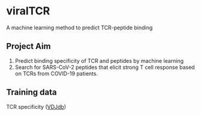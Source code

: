 # viralTCR
A machine learning method to predict TCR-peptide binding

## Project Aim
1. Predict binding specificity of TCR and peptides by machine learning
2. Search for SARS-CoV-2 peptides that elicit strong T cell response based on TCRs from COVID-19 patients. 

## Training data
TCR specificity ([VDJdb](https://vdjdb.cdr3.net/search))


